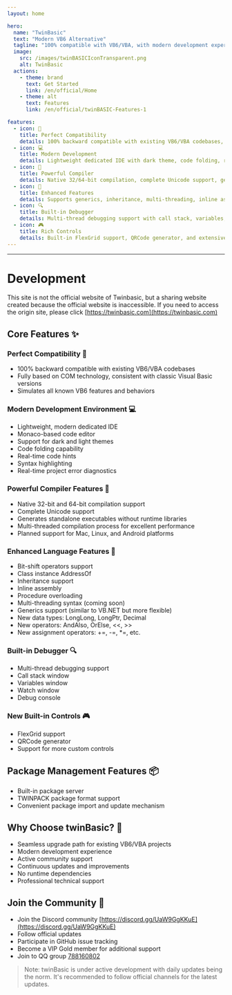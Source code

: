 ```yaml
---
layout: home

hero:
  name: "TwinBasic"
  text: "Modern VB6 Alternative"
  tagline: "100% compatible with VB6/VBA, with modern development experience"
  image:
    src: /images/twinBASICIconTransparent.png
    alt: TwinBasic
  actions:
    - theme: brand
      text: Get Started
      link: /en/official/Home
    - theme: alt
      text: Features
      link: /en/official/twinBASIC-Features-1

features:
  - icon: 🤝
    title: Perfect Compatibility
    details: 100% backward compatible with existing VB6/VBA codebases, fully based on COM technology
  - icon: 💻
    title: Modern Development
    details: Lightweight dedicated IDE with dark theme, code folding, real-time hints, and syntax highlighting
  - icon: 🔧
    title: Powerful Compiler
    details: Native 32/64-bit compilation, complete Unicode support, generates standalone executables
  - icon: 🌟
    title: Enhanced Features
    details: Supports generics, inheritance, multi-threading, inline assembly, new data types and operators
  - icon: 🔍
    title: Built-in Debugger
    details: Multi-thread debugging support with call stack, variables, and watch windows
  - icon: 🎮
    title: Rich Controls
    details: Built-in FlexGrid support, QRCode generator, and extensive custom controls capability
---
```


---
# Development

This site is not the official website of Twinbasic, but a sharing website created because the official website is inaccessible.
If you need to access the origin site, please click  [https://twinbasic.com](https://twinbasic.com)


## Core Features ✨

### Perfect Compatibility 🤝
- 100% backward compatible with existing VB6/VBA codebases
- Fully based on COM technology, consistent with classic Visual Basic versions
- Simulates all known VB6 features and behaviors

### Modern Development Environment 💻
- Lightweight, modern dedicated IDE
- Monaco-based code editor
- Support for dark and light themes
- Code folding capability
- Real-time code hints
- Syntax highlighting
- Real-time project error diagnostics

### Powerful Compiler Features 🔧
- Native 32-bit and 64-bit compilation support
- Complete Unicode support
- Generates standalone executables without runtime libraries
- Multi-threaded compilation process for excellent performance
- Planned support for Mac, Linux, and Android platforms

### Enhanced Language Features 🌟
- Bit-shift operators support
- Class instance AddressOf
- Inheritance support
- Inline assembly
- Procedure overloading
- Multi-threading syntax (coming soon)
- Generics support (similar to VB.NET but more flexible)
- New data types: LongLong, LongPtr, Decimal
- New operators: AndAlso, OrElse, <<, >>
- New assignment operators: +=, -=, *=, etc.

### Built-in Debugger 🔍
- Multi-thread debugging support
- Call stack window
- Variables window
- Watch window
- Debug console

### New Built-in Controls 🎮
- FlexGrid support
- QRCode generator
- Support for more custom controls

## Package Management Features 📦
- Built-in package server
- TWINPACK package format support
- Convenient package import and update mechanism

## Why Choose twinBasic? 🤔
- Seamless upgrade path for existing VB6/VBA projects
- Modern development experience
- Active community support
- Continuous updates and improvements
- No runtime dependencies
- Professional technical support

## Join the Community 👥
- Join the Discord community  [https://discord.gg/UaW9GgKKuE](https://discord.gg/UaW9GgKKuE)
- Follow official updates
- Participate in GitHub issue tracking
- Become a VIP Gold member for additional support
- Join to QQ group [788160802](http://qm.qq.com/cgi-bin/qm/qr?_wv=1027&k=c9Pkw_KrA0V0VYNhHq1bQ3ury6s85ZmM&authKey=QJ4ZvpFfXPivXHgvfpcnbPg%2F99jOQOqvHArXoPz5VIvFX%2Bn%2BV0CBf8uQf%2F14aLrn&noverify=0&group_code=788160802)

> Note: twinBasic is under active development with daily updates being the norm. It's recommended to follow official channels for the latest updates.